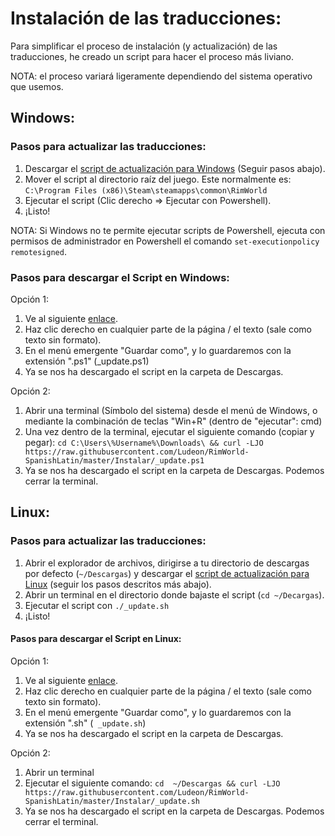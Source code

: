 # Instalación de las traducciones:
Para simplificar el proceso de instalación (y actualización) de las traducciones, he creado un script para hacer el proceso más liviano.

NOTA: el proceso variará ligeramente dependiendo del sistema operativo que usemos.

## Windows:
### Pasos para actualizar las traducciones:
1. Descargar el [script de actualización para Windows](https://raw.githubusercontent.com/Ludeon/RimWorld-SpanishLatin/master/Instalar/_update.ps1) (Seguir pasos abajo).
2. Mover el script al directorio raíz del juego. Este normalmente es: `C:\Program Files (x86)\Steam\steamapps\common\RimWorld`
3. Ejecutar el script (Clic derecho => Ejecutar con Powershell).
4. ¡Listo!

NOTA: Si Windows no te permite ejecutar scripts de Powershell, ejecuta con permisos de administrador en Powershell el comando `set-executionpolicy remotesigned`.

### Pasos para descargar el Script en Windows:
Opción 1:
1. Ve al siguiente [enlace](https://raw.githubusercontent.com/Ludeon/RimWorld-SpanishLatin/master/Instalar/_update.ps1).
2. Haz clic derecho en cualquier parte de la página / el texto (sale como texto sin formato).
3. En el menú emergente "Guardar como", y lo guardaremos con la extensión ".ps1" (_update.ps1)
4. Ya se nos ha descargado el script en la carpeta de Descargas.

Opción 2:
1. Abrir una terminal (Símbolo del sistema) desde el menú de Windows, o mediante la combinación de teclas "Win+R" (dentro de "ejecutar": cmd)
3. Una vez dentro de la terminal, ejecutar el siguiente comando (copiar y pegar): `cd C:\Users\%Username%\Downloads\ && curl -LJO https://raw.githubusercontent.com/Ludeon/RimWorld-SpanishLatin/master/Instalar/_update.ps1`
4. Ya se nos ha descargado el script en la carpeta de Descargas. Podemos cerrar la terminal.

## Linux:
### Pasos para actualizar las traducciones:

1. Abrir el explorador de archivos, dirigirse a tu directorio de descargas por defecto (`~/Descargas`) y descargar el [script de actualización para Linux](https://raw.githubusercontent.com/Ludeon/RimWorld-SpanishLatin/master/Instalar/_update.sh) (seguir  los pasos descritos más abajo).
2. Abrir un terminal en el directorio donde bajaste el script (`cd ~/Decargas`).
3. Ejecutar el script con `./_update.sh`
4. ¡Listo!

#### Pasos para descargar el Script en Linux:

Opción 1:
1. Ve al siguiente [enlace](https://raw.githubusercontent.com/Ludeon/RimWorld-SpanishLatin/master/Instalar/_update.sh).
2. Haz clic derecho en cualquier parte de la página / el texto (sale como texto sin formato).
3. En el menú emergente "Guardar como", y lo guardaremos con la extensión ".sh" (` _update.sh`)
4. Ya se nos ha descargado el script en la carpeta de Descargas.

Opción 2:
1. Abrir un terminal 
2. Ejecutar el siguiente comando: `cd  ~/Descargas && curl -LJO https://raw.githubusercontent.com/Ludeon/RimWorld-SpanishLatin/master/Instalar/_update.sh`
3. Ya se nos ha descargado el script en la carpeta de Descargas. Podemos cerrar el terminal.